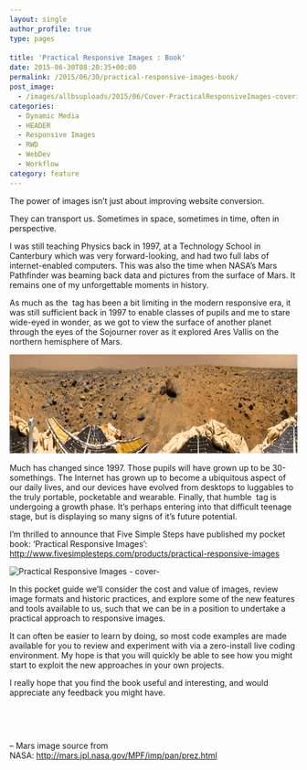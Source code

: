 ```yaml
---
layout: single
author_profile: true
type: pages

title: 'Practical Responsive Images : Book'
date: 2015-06-30T08:20:35+00:00
permalink: /2015/06/30/practical-responsive-images-book/
post_image:
  - /images/allbsuploads/2015/06/Cover-PracticalResponsiveImages-coverimg.jpg
categories:
  - Dynamic Media
  - HEADER
  - Responsive Images
  - RWD
  - WebDev
  - Workflow
category: feature
---
```

The power of images isn&#8217;t just about improving website conversion.

They can transport us. Sometimes in space, sometimes in time, often in perspective.

I was still teaching Physics back in 1997, at a Technology School in Canterbury which was very forward-looking, and had two full labs of internet-enabled computers. This was also the time when NASA&#8217;s Mars Pathfinder was beaming back data and pictures from the surface of Mars. It remains one of my unforgettable moments in history.

As much as the <img> tag has been a bit limiting in the modern responsive era, it was still sufficient back in 1997 to enable classes of pupils and me to stare wide-eyed in wonder, as we got to view the surface of another planet through the eyes of the Sojourner rover as it explored Ares Vallis on the northern hemisphere of Mars.

<img class="aligncenter size-full wp-image-2503" src="/images/allbsuploads/2015/06/mars_1997_geo_enh.gif" alt="mars surface - pathfinder" width="1000" height="173" />

Much has changed since 1997. Those pupils will have grown up to be 30-somethings. The Internet has grown up to become a ubiquitous aspect of our daily lives, and our devices have evolved from desktops to luggables to the truly portable, pocketable and wearable. Finally, that humble <img> tag is undergoing a growth phase. It’s perhaps entering into that difficult teenage stage, but is displaying so many signs of it’s future potential.

I&#8217;m thrilled to announce that Five Simple Steps have published my pocket book: &#8216;Practical Responsive Images&#8217;: <a href="http://www.fivesimplesteps.com/products/practical-responsive-images" target="_blank" rel="nofollow">http://www.fivesimplesteps.com/products/practical-responsive-images</a>

<img class="aligncenter size-full wp-image-2502" src="/images/allbsuploads/2015/06/PRI-cover-Linkedin.png" alt="Practical Responsive Images - cover-" width="698" height="400" srcset="/images/allbsuploads/2015/06/PRI-cover-Linkedin-300x172.png 300w, /images/allbsuploads/2015/06/PRI-cover-Linkedin.png 698w" sizes="(max-width: 698px) 100vw, 698px" />

In this pocket guide we’ll consider the cost and value of images, review image formats and historic practices, and explore some of the new features and tools available to us, such that we can be in a position to undertake a practical approach to responsive images.

It can often be easier to learn by doing, so most code examples are made available for you to review and experiment with via a zero-install live coding environment. My hope is that you will quickly be able to see how you might start to exploit the new approaches in your own projects.

I really hope that you find the book useful and interesting, and would appreciate any feedback you might have.

&nbsp;

&nbsp;

&#8211; Mars image source from NASA: <a href="http://mars.jpl.nasa.gov/MPF/imp/pan/prez.html" target="_blank">http://mars.jpl.nasa.gov/MPF/imp/pan/prez.html</a>

&nbsp;
